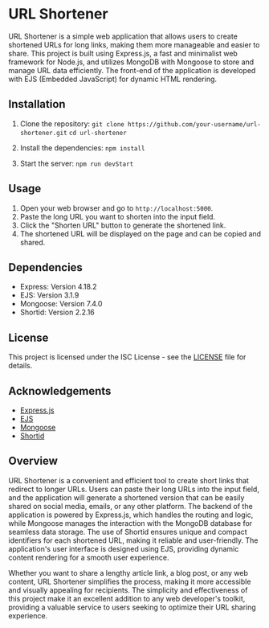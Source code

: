 # URL Shortener

URL Shortener is a simple web application that allows users to create shortened URLs for long links, making them more manageable and easier to share. This project is built using Express.js, a fast and minimalist web framework for Node.js, and utilizes MongoDB with Mongoose to store and manage URL data efficiently. The front-end of the application is developed with EJS (Embedded JavaScript) for dynamic HTML rendering.

## Installation

1. Clone the repository:
``` git clone https://github.com/your-username/url-shortener.git ```
``` cd url-shortener ```

2. Install the dependencies:
``` npm install ```

3. Start the server:
``` npm run devStart ```

## Usage

1. Open your web browser and go to `http://localhost:5000`.
2. Paste the long URL you want to shorten into the input field.
3. Click the "Shorten URL" button to generate the shortened link.
4. The shortened URL will be displayed on the page and can be copied and shared.

## Dependencies

- Express: Version 4.18.2
- EJS: Version 3.1.9
- Mongoose: Version 7.4.0
- Shortid: Version 2.2.16

## License

This project is licensed under the ISC License - see the [LICENSE](LICENSE) file for details.

## Acknowledgements

- [Express.js](https://expressjs.com/)
- [EJS](https://ejs.co/)
- [Mongoose](https://mongoosejs.com/)
- [Shortid](https://www.npmjs.com/package/shortid)

## Overview

URL Shortener is a convenient and efficient tool to create short links that redirect to longer URLs. Users can paste their long URLs into the input field, and the application will generate a shortened version that can be easily shared on social media, emails, or any other platform. The backend of the application is powered by Express.js, which handles the routing and logic, while Mongoose manages the interaction with the MongoDB database for seamless data storage. The use of Shortid ensures unique and compact identifiers for each shortened URL, making it reliable and user-friendly. The application's user interface is designed using EJS, providing dynamic content rendering for a smooth user experience.

Whether you want to share a lengthy article link, a blog post, or any web content, URL Shortener simplifies the process, making it more accessible and visually appealing for recipients. The simplicity and effectiveness of this project make it an excellent addition to any web developer's toolkit, providing a valuable service to users seeking to optimize their URL sharing experience.
